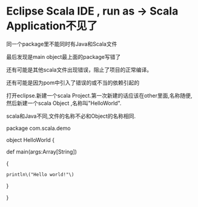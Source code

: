 # Eclipse Scala IDE , run as -&gt; Scala Application不见了

同一个package里不能同时有Java和Scala文件

最后发现是main object最上面的package写错了

还有可能是其他scala文件出现错误，阻止了项目的正常编译。

还有可能是因为pom中引入了错误的或不当的依赖引起的

打开eclipse.新建一个scala Project.第一次新建的话应该在other里面,名称随便,然后新建一个scala Object ,名称叫"HelloWorld".

scala和Java不同,文件的名称不必和Object的名称相同.

package com.scala.demo  

  

object HelloWorld {  

  def main\(args:Array\[String\]\)  

  {  

    println\("Hello world!"\)  

  }  

  

} 


